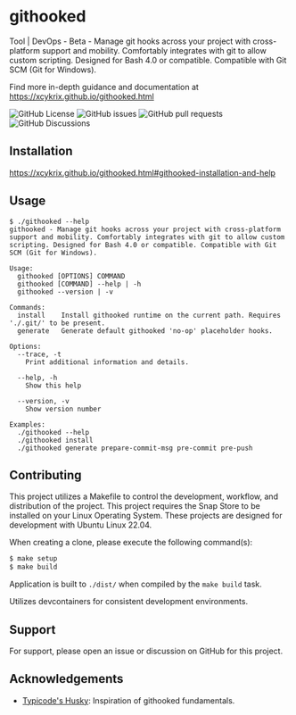 
# githooked

Tool | DevOps - Beta - Manage git hooks across your project with cross-platform support and mobility. Comfortably integrates with git to allow custom scripting. Designed for Bash 4.0 or compatible. Compatible with Git SCM (Git for Windows).

Find more in-depth guidance and documentation at https://xcykrix.github.io/githooked.html

![GitHub License](https://img.shields.io/github/license/xCykrix/githooked?style=for-the-badge&logo=github&cacheSeconds=86400)
![GitHub issues](https://img.shields.io/github/issues/xCykrix/githooked?style=for-the-badge&logo=github&cacheSeconds=3600)
![GitHub pull requests](https://img.shields.io/github/issues-pr/xCykrix/githooked?style=for-the-badge&logo=github&cacheSeconds=3600)
![GitHub Discussions](https://img.shields.io/github/discussions/xCykrix/githooked?style=for-the-badge&logo=github&cacheSeconds=3600)

## Installation

https://xcykrix.github.io/githooked.html#githooked-installation-and-help

## Usage

```
$ ./githooked --help
githooked - Manage git hooks across your project with cross-platform support and mobility. Comfortably integrates with git to allow custom scripting. Designed for Bash 4.0 or compatible. Compatible with Git SCM (Git for Windows).

Usage:
  githooked [OPTIONS] COMMAND
  githooked [COMMAND] --help | -h
  githooked --version | -v

Commands:
  install    Install githooked runtime on the current path. Requires './.git/' to be present.
  generate   Generate default githooked 'no-op' placeholder hooks.

Options:
  --trace, -t
    Print additional information and details.

  --help, -h
    Show this help

  --version, -v
    Show version number

Examples:
  ./githooked --help
  ./githooked install
  ./githooked generate prepare-commit-msg pre-commit pre-push
```

## Contributing

This project utilizes a Makefile to control the development, workflow, and distribution of the project. This project requires the Snap Store to be installed on your Linux Operating System. These projects are designed for development with Ubuntu Linux 22.04.

When creating a clone, please execute the following command(s):

```sh
$ make setup
$ make build
```

Application is built to `./dist/` when compiled by the `make build` task.

Utilizes devcontainers for consistent development environments.

## Support

For support, please open an issue or discussion on GitHub for this project.

## Acknowledgements

- [Typicode's Husky](https://github.com/typicode/husky): Inspiration of githooked fundamentals.
